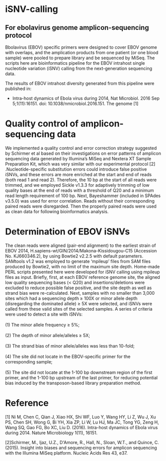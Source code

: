 iSNV-calling
===
For ebolavirus genome amplicon-sequencing protocol
---

Bbolavirus (EBOV) specific primers were designed to cover EBOV genome with overlaps, and the amplication products from one patient (or one blood sample) were pooled to prepare library and be sequenced by MiSeq. The scripts here are bioinformatics pipeline for the EBOV intrahost single nucleotide variation (iSNV) calling from the next-generation sequencing data.<br>  

The results of EBOV intrahost diversity generated from this pipeline were published in:
- Intra-host dynamics of Ebola virus during 2014, Nat Microbiol. 2016 Sep 5;1(11):16151. doi: 10.1038/nmicrobiol.2016.151.
The genome [1]

# Quality control of amplicon-sequencing data
We implemented a quality control and error correction strategy suggested by Schirmer et al based on their investigations on error patterns of amplicon sequencing data generated by Illumina’s MiSeq and Nextera XT Sample Preparation Kit, which was very similar with our experimental protocol [2] .Nucleotide-specific substitution errors could introduce false positive iSNVs, and these errors are more enriched at the start and end of reads (both read 1 and read 2). Therefore, the 10 bp at the start of all reads were trimmed, and we employed Sickle v1.3.3 for adaptively trimming of low quality bases at the end of reads with a threshold of Q20 and a minimum read length requirement of 100 bp. Next, Bayeshammer (included in SPAdes v3.5.0) was used for error correlation. Reads without their corresponding paired reads were disregarded. Then the properly paired reads were used as clean data for following bioinformatics analysis.<br>  

# Determination of EBOV iSNVs
The clean reads were aligned (pair-end alignment) to the earliest strain of EBOV 2014, H.sapiens-wt/GIN/2014/Makona-Kissidougou-C15 (Accession No. KJ660346.2), by using Bowtie2 v2.2.5  with default parameters. SAMtools v1.2 was employed to generate ‘mpileup’ files from SAM files produced by Bowtie2, with no limit of the maximum site depth. Home-made PERL scripts presented here were developed for iSNV calling using mpileup files as input. Briefly, first, at each EBOV reference genome site, the aligned low quality sequencing bases (< Q20) and insertions/deletions were excluded to reduce possible false positive, and the site depth as well as strand bias were re-calculated. Next, samples with no smaller than 3,000 sites which had a sequencing depth ≥ 100X or minor allele depth (disregarding the dominated allele) ≥ 5X were selected, and iSNVs were called from these valid sites of the selected samples. A series of criteria were used to detect a site with iSNVs:<br>  
(1)	The minor allele frequency ≥ 5%;<br>  
(2)	The depth of minor allele/alleles ≥ 5X;<br>  
(3)	The strand bias of minor allele/alleles was less than 10-fold;<br>  
(4)	The site did not locate in the EBOV-specific primer for the corresponding sample;<br>  
(5)	The site did not locate at the 1-100 bp downstream region of the first primer, and the 1-100 bp upstream of the last primer, for reducing potential bias induced by the transposon-based library preparation method.<br>  

# Reference
[1] Ni M, Chen C, Qian J, Xiao HX, Shi WF, Luo Y, Wang HY, Li Z, Wu J, Xu PS, Chen SH, Wong G, Bi YH, Xia ZP, Li W, Lu HJ, Ma JC, Tong YG, Zeng H, Wang SQ, Gao FG, Bo XC, Liu D. (2016). Intra-host dynamics of Ebola virus during 2014. Nature Microbiology 1(11), 16151.

[2]Schirmer, M., Ijaz, U.Z., D'Amore, R., Hall, N., Sloan, W.T., and Quince, C. (2015). Insight into biases and sequencing errors for amplicon sequencing with the Illumina MiSeq platform. Nucleic Acids Res 43, e37.
